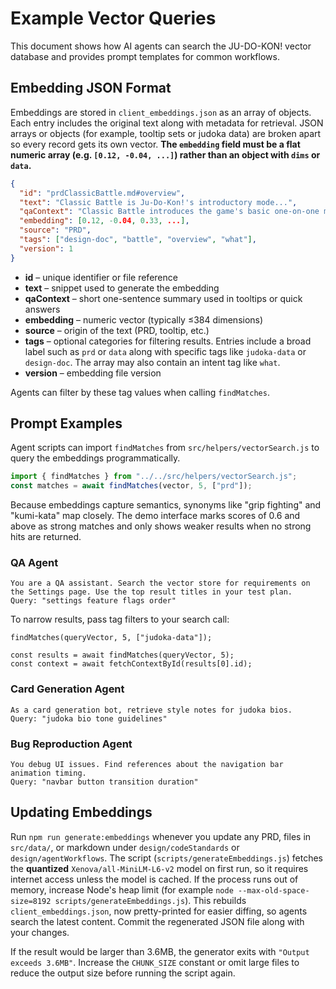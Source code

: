 # Example Vector Queries

This document shows how AI agents can search the JU-DO-KON! vector database and provides prompt templates for common workflows.

## Embedding JSON Format

Embeddings are stored in `client_embeddings.json` as an array of objects. Each entry includes the original text along with metadata for retrieval. JSON arrays or objects (for example, tooltip sets or judoka data) are broken apart so every record gets its own vector. **The `embedding` field must be a flat numeric array (e.g. `[0.12, -0.04, ...]`) rather than an object with `dims` or `data`.**

```json
{
  "id": "prdClassicBattle.md#overview",
  "text": "Classic Battle is Ju-Do-Kon!'s introductory mode...",
  "qaContext": "Classic Battle introduces the game's basic one-on-one mode.",
  "embedding": [0.12, -0.04, 0.33, ...],
  "source": "PRD",
  "tags": ["design-doc", "battle", "overview", "what"],
  "version": 1
}
```

- **id** – unique identifier or file reference
- **text** – snippet used to generate the embedding
- **qaContext** – short one-sentence summary used in tooltips or quick answers
- **embedding** – numeric vector (typically ≤384 dimensions)
- **source** – origin of the text (PRD, tooltip, etc.)
- **tags** – optional categories for filtering results. Entries include a broad
  label such as `prd` or `data` along with specific tags like `judoka-data` or
  `design-doc`. The array may also contain an intent tag like `what`.
- **version** – embedding file version

Agents can filter by these tag values when calling `findMatches`.

## Prompt Examples

Agent scripts can import `findMatches` from `src/helpers/vectorSearch.js` to query the embeddings programmatically.

```javascript
import { findMatches } from "../../src/helpers/vectorSearch.js";
const matches = await findMatches(vector, 5, ["prd"]);
```

Because embeddings capture semantics, synonyms like "grip fighting" and "kumi-kata" map closely. The demo interface marks scores of 0.6 and above as strong matches and only shows weaker results when no strong hits are returned.

### QA Agent

```
You are a QA assistant. Search the vector store for requirements on the Settings page. Use the top result titles in your test plan.
Query: "settings feature flags order"
```

To narrow results, pass tag filters to your search call:

```
findMatches(queryVector, 5, ["judoka-data"]);
```

```
const results = await findMatches(queryVector, 5);
const context = await fetchContextById(results[0].id);
```

### Card Generation Agent

```
As a card generation bot, retrieve style notes for judoka bios.
Query: "judoka bio tone guidelines"
```

### Bug Reproduction Agent

```
You debug UI issues. Find references about the navigation bar animation timing.
Query: "navbar button transition duration"
```

## Updating Embeddings

Run `npm run generate:embeddings` whenever you update any PRD, files in
`src/data/`, or markdown under `design/codeStandards` or
`design/agentWorkflows`. The script (`scripts/generateEmbeddings.js`) fetches the
**quantized** `Xenova/all-MiniLM-L6-v2` model on first run, so it requires
internet access unless the model is cached. If the process runs out of memory,
increase Node's heap limit (for example `node --max-old-space-size=8192
scripts/generateEmbeddings.js`). This rebuilds `client_embeddings.json`, now
pretty-printed for easier diffing, so agents search the latest content. Commit
the regenerated JSON file along with your changes.

If the result would be larger than 3.6MB, the generator exits with
`"Output exceeds 3.6MB"`. Increase the `CHUNK_SIZE` constant or omit large files to
reduce the output size before running the script again.
